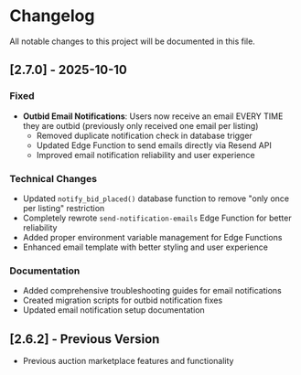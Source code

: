 # Changelog

All notable changes to this project will be documented in this file.

## [2.7.0] - 2025-10-10

### Fixed
- **Outbid Email Notifications**: Users now receive an email EVERY TIME they are outbid (previously only received one email per listing)
  - Removed duplicate notification check in database trigger
  - Updated Edge Function to send emails directly via Resend API
  - Improved email notification reliability and user experience

### Technical Changes
- Updated `notify_bid_placed()` database function to remove "only once per listing" restriction
- Completely rewrote `send-notification-emails` Edge Function for better reliability
- Added proper environment variable management for Edge Functions
- Enhanced email template with better styling and user experience

### Documentation
- Added comprehensive troubleshooting guides for email notifications
- Created migration scripts for outbid notification fixes
- Updated email notification setup documentation

## [2.6.2] - Previous Version
- Previous auction marketplace features and functionality
